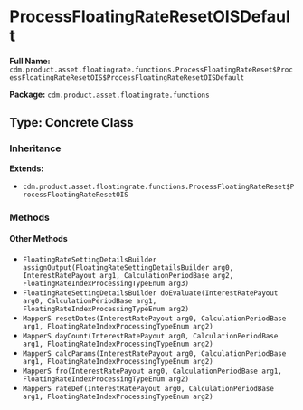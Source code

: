 # ProcessFloatingRateResetOISDefault

**Full Name:** `cdm.product.asset.floatingrate.functions.ProcessFloatingRateReset$ProcessFloatingRateResetOIS$ProcessFloatingRateResetOISDefault`

**Package:** `cdm.product.asset.floatingrate.functions`

## Type: Concrete Class

### Inheritance

**Extends:**
- `cdm.product.asset.floatingrate.functions.ProcessFloatingRateReset$ProcessFloatingRateResetOIS`

### Methods

#### Other Methods

- `FloatingRateSettingDetailsBuilder assignOutput(FloatingRateSettingDetailsBuilder arg0, InterestRatePayout arg1, CalculationPeriodBase arg2, FloatingRateIndexProcessingTypeEnum arg3)`
- `FloatingRateSettingDetailsBuilder doEvaluate(InterestRatePayout arg0, CalculationPeriodBase arg1, FloatingRateIndexProcessingTypeEnum arg2)`
- `MapperS resetDates(InterestRatePayout arg0, CalculationPeriodBase arg1, FloatingRateIndexProcessingTypeEnum arg2)`
- `MapperS dayCount(InterestRatePayout arg0, CalculationPeriodBase arg1, FloatingRateIndexProcessingTypeEnum arg2)`
- `MapperS calcParams(InterestRatePayout arg0, CalculationPeriodBase arg1, FloatingRateIndexProcessingTypeEnum arg2)`
- `MapperS fro(InterestRatePayout arg0, CalculationPeriodBase arg1, FloatingRateIndexProcessingTypeEnum arg2)`
- `MapperS rateDef(InterestRatePayout arg0, CalculationPeriodBase arg1, FloatingRateIndexProcessingTypeEnum arg2)`

